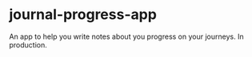 # journal-progress-app
An app to help you write notes about you progress on your journeys.
In production.
